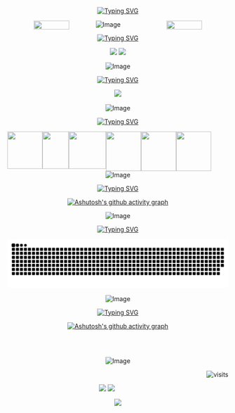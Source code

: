 <div align="center">

[![Typing SVG](https://readme-typing-svg.herokuapp.com?font=Oleo+Script+Swash+Caps&weight=700&size=35&pause=5000&color=7919FF&width=500&height=60&lines=Hello%2C+Dev+my+name+is+Juliana)](https://git.io/typing-svg)
</div>

<div align="center">
       <img align="left" height="40%" width="40%"  src="https://github.com/user-attachments/assets/a7f0cbeb-40f6-491c-9c73-3b1fda535d29">
    <img align="right" height="40%" width="40%"  src="https://github.com/user-attachments/assets/f36df7ed-238c-408b-9544-a791f76d4b7f"/>
</div>

![Image](https://github.com/user-attachments/assets/9e24e292-0551-462a-8f2b-edce97707080)

<div align="center">
    
[![Typing SVG](https://readme-typing-svg.herokuapp.com?font=Oleo+Script+Swash+Caps&weight=700&size=39&pause=5000&color=7919FF&width=500&height=60&lines=STATS)](https://git.io/typing-svg)
</div>

<div align="center">
<img height="180em" src="https://github-readme-streak-stats.herokuapp.com/?user=julianamaula&theme=midnight-purple&hide_border=false"/>
<img height="180em" src="https://github-readme-stats.vercel.app/api?username=julianamaula&theme=midnight-purple&show_icons=true&hide_border=false&count_private=true"/>

![Image](https://github.com/user-attachments/assets/9e24e292-0551-462a-8f2b-edce97707080)

<div align="center">
    
[![Typing SVG](https://readme-typing-svg.herokuapp.com?font=Oleo+Script+Swash+Caps&weight=700&size=39&pause=5000&color=7919FF&width=500&height=60&lines=LANGUAGES)](https://git.io/typing-svg)

</div>

<div align="center">
<img height="180em" src="https://github-readme-stats.vercel.app/api/top-langs/?username=julianamaula&theme=midnight-purple&show_icons=true&hide_border=false&layout=compact"/>
</div>

![Image](https://github.com/user-attachments/assets/9e24e292-0551-462a-8f2b-edce97707080)

<div align="center">

[![Typing SVG](https://readme-typing-svg.herokuapp.com?font=Oleo+Script+Swash+Caps&weight=700&size=39&pause=5000&color=7919FF&width=500&height=60&lines=MAIN++++++SKILLS)](https://git.io/typing-svg)
</div>

<div align="left">
    <img align="left" height="85" width="80" src="https://github.com/user-attachments/assets/dc2bffd5-e43d-4e87-9a35-2b2986b4a155">
     <img align="left" height="85" width="60" src="https://github.com/user-attachments/assets/5eb0e373-385a-4cfb-8943-99a808d1def1">
     <img align="left" height="85" width="85" src="https://github.com/user-attachments/assets/51c92e48-b83b-484a-9d56-53a818f3b238">
     <img align="left" height="90" width="80" src="https://github.com/user-attachments/assets/c93bf39a-cf19-4e51-8a2d-ccb356a3fc63">
    <img align="left" height="90" width="80" src="https://github.com/user-attachments/assets/83629d35-aea9-4911-8147-45b58b3a7568">
    <img align="left" height="90" width="80" src="https://github.com/user-attachments/assets/367e8a0f-5954-49b5-8459-c7b9ddf85ae7">
</div>
    <br>
    <br>
    <br>

![Image](https://github.com/user-attachments/assets/9e24e292-0551-462a-8f2b-edce97707080)
<div>
    
[![Typing SVG](https://readme-typing-svg.herokuapp.com?font=Oleo+Script+Swash+Caps&weight=700&size=39&pause=5000&color=7919FF&width=500&height=60&lines=CONTRIBUITION++++++GRAPH)](https://git.io/typing-svg)
    
[![Ashutosh's github activity graph](https://github-readme-activity-graph.vercel.app/graph?username=julianamaula&bg_color=000000&color=00ffff&line=7b0bf4&point=00ff00&area=true&hide_border=true)](https://github.com/ashutosh00710/github-readme-activity-graph)

</div>

![Image](https://github.com/user-attachments/assets/9e24e292-0551-462a-8f2b-edce97707080)

<div>
<div align="center">
    
[![Typing SVG](https://readme-typing-svg.herokuapp.com?font=Oleo+Script+Swash+Caps&weight=700&size=39&pause=5000&color=7919FF&width=500&height=60&lines=ACTIVITY++++++CHART)](https://git.io/typing-svg)
</div>  

<div align="center">
    
![snake gif](https://github.com/julianamaula/julianamaula/blob/output/github-contribution-grid-snake.svg)

</div>

![Image](https://github.com/user-attachments/assets/9e24e292-0551-462a-8f2b-edce97707080)

[![Typing SVG](https://readme-typing-svg.herokuapp.com?font=Oleo+Script+Swash+Caps&weight=700&size=39&pause=5000&color=7919FF&width=500&height=60&lines=3D++++++ACTIVITY++++++CHART)](https://git.io/typing-svg)

<div align="center">

[![Ashutosh's github activity graph](https://ssr-contributions-svg.vercel.app/_/julianamaula?chart=3dbar&gap=0.6&scale=2&light=10&flatten=1&animation=wave&animation_duration=1&animation_delay=0.05&animation_amplitude=50&animation_frequency=0.5&animation_wave_center=10_0&format=svg&weeks=30&theme=green&colors=1C1C1C,00FF00,7113ce,870fff&dark=true)](https://github.com/ashutosh00710/github-readme-activity-graph)

</div>
<br>
<br>

![Image](https://github.com/user-attachments/assets/9e24e292-0551-462a-8f2b-edce97707080)




<img align="right" height="40em" src="https://visit-counter.vercel.app/counter.png?page=https%3A%2F%2Fgithub.com%2Fjulianamaula&s=35&c=bb00ff&bg=00000000&no=1&ff=alien&tb=&ta=++++Visitors+%21+++" alt="visits"></p>
<br>
</div>

<a href = "mailto:contato@julianademaula@gmail.com"><img loading="lazy" src="https://img.shields.io/badge/Gmail-D14836?style=for-the-badge&logo=gmail&logoColor=white" target="_blank"></a>
<a href="https://www.linkedin.com/in/juliana-de-maula" target="_blank"><img loading="lazy" src="https://img.shields.io/badge/-LinkedIn-%230077B5?style=for-the-badge&logo=linkedin&logoColor=white" target="_blank"></a>  

<p align="center">   <img alingn="center" src="https://profile-counter.glitch.me/julianamaula/count.svg" /></p>

